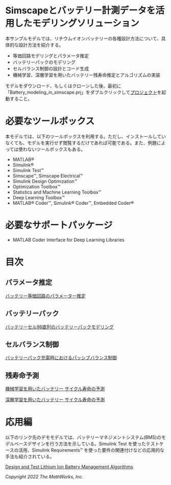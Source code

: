 # Simscapeとバッテリー計測データを活用したモデリングソリューション


本サンプルモデルでは、リチウムイオンバッテリーの各種設計方法について、具体的な設計方法を紹介する。



   -  等価回路モデリングとパラメータ推定 
   -  バッテリーパックのモデリング 
   -  セルバランス制御の設計とコード生成 
   -  機械学習、深層学習を用いたバッテリー残寿命推定とアルゴリズムの実装 



モデルをダウンロード、もしくはクローンした後、最初に「Battery_modeling_in_simscape.prj」をダブルクリックして[プロジェクト](https://jp.mathworks.com/help/matlab/projects.html)を起動すること。


# 必要なツールボックス


本モデルでは、以下のツールボックスを利用する。ただし、インストールしていなくても、モデルを実行せず閲覧するだけであれば可能である。また、例題によっては使わないツールボックスもある。



   -  MATLAB® 
   -  Simulink® 
   -  Simulink Test™ 
   -  Simscape™, Simscape Electrical™ 
   -  Simulink Design Optimization™ 
   -  Optimization Toolbox™ 
   -  Statistics and Machine Learning Toolbox™ 
   -  Deep Learning Toolbox™ 
   -  MATLAB® Coder™, Simulink® Coder™, Embedded Coder® 

# 必要なサポートパッケージ

   -  MATLAB Coder Interface for Deep Learning Libraries 

# 目次
## パラメータ推定


[バッテリー等価回路のパラメーター推定](../Cell_characterization/design_battery_parameters_md.md)


## バッテリーパック


[バッテリーセル96直列のバッテリーパックモデリング](../Battery_Pack/design_battery_pack_md.md)


## セルバランス制御


[バッテリーパック充電時におけるパッシブバランス制御](../Passive_balancing/design_passive_balancing_md.md)


## 残寿命予測


[機械学習を用いたバッテリー サイクル寿命の予測](../RUL/predicting_battery_RUL_ML_md.md)




[深層学習を用いたバッテリー サイクル寿命の予測](../RUL/predicting_battery_RUL_DL_md.md)


  
# 応用編


以下のリンク先のデモモデルでは、バッテリーマネジメントシステム(BMS)のモデルベースデザインを行う方法を示している。Simulink Test を使ったテストケースの活用、Simulink Requirements™ を使った要件の関連付けなどの応用的な手法も紹介されている。




[Design and Test Lithium Ion Battery Management Algorithms](https://jp.mathworks.com/matlabcentral/fileexchange/72865-design-and-test-lithium-ion-battery-management-algorithms)


  


*Copyright 2022 The MathWorks, Inc.*



